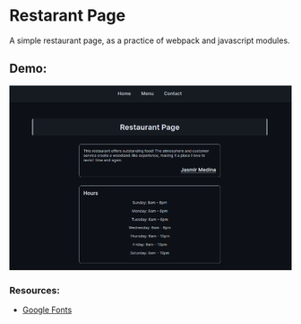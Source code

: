 # Restarant Page
A simple restaurant page, as a practice of webpack and javascript modules.

## Demo:

![demo](public/assets/images/demo.png)

### Resources:
- [Google Fonts](https://fonts.google.com/)
